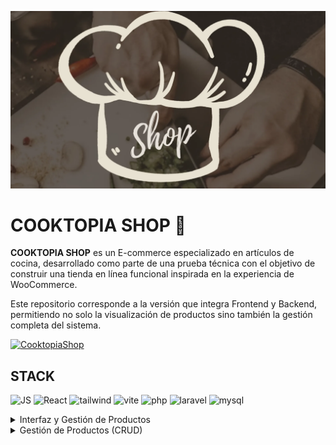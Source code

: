 ![N1](https://github.com/FernadoCodeDev/Cooktopia-Backend/blob/main/Readme/N1.webp)

# COOKTOPIA SHOP 🛒

**COOKTOPIA SHOP** es un E-commerce especializado en artículos de cocina, desarrollado como parte de una prueba técnica con el objetivo de construir una tienda en línea funcional inspirada en la experiencia de WooCommerce.

Este repositorio corresponde a la versión que integra Frontend y Backend, permitiendo no solo la visualización de productos sino también la gestión completa del sistema.

[![CooktopiaShop](https://img.shields.io/static/v1?message=Cooktopia-Shop&logo=shopee&label=&color=e2d9c8&logoColor=black&labelColor=&style=for-the-badge)](https://cooktopiashop.netlify.app/)
<div align="left">

## STACK
    
![JS](https://img.shields.io/static/v1?message=javascript&logo=javascript&label=&color=F7DF1E&logoColor=black&labelColor=&style=for-the-badge)
![React](https://img.shields.io/static/v1?message=React&logo=react&label=&color=61DAFB&logoColor=black&labelColor=&style=for-the-badge)
![tailwind](https://img.shields.io/static/v1?message=tailwindCSS&logo=tailwindcss&label=&color=06B6D4&logoColor=white&labelColor=&style=for-the-badge)
![vite](https://img.shields.io/static/v1?message=vite&logo=vite&label=&color=646CFF&logoColor=white&labelColor=&style=for-the-badge)
![php](https://img.shields.io/static/v1?message=php&logo=php&label=&color=777BB4&logoColor=white&labelColor=&style=for-the-badge)
![laravel](https://img.shields.io/static/v1?message=laravel&logo=laravel&label=&color=FF2D20&logoColor=white&labelColor=&style=for-the-badge)
![mysql](https://img.shields.io/static/v1?message=mysql&logo=mysql&label=&color=4479A1&logoColor=white&labelColor=&style=for-the-badge)

</div>  

<details>
<summary>Interfaz y Gestión de Productos</summary>

A continuación se muestran capturas del funcionamiento del proyecto en diferentes vistas:

## Header
<div align="left">

  <img src="https://github.com/FernadoCodeDev/Cooktopia-Backend/blob/main/Readme/N3.png" alt="Vista Vertical" width="20%">
  <img src="https://github.com/FernadoCodeDev/Cooktopia-Backend/blob/main/Readme/N2.png" alt="Vista Horizontal" width="71%">

  Imagen del Header en versión móvil y versión escritorio, mostrando la adaptación del diseño según el tamaño de pantalla.

</div>

## Lista de Productos:

ista completa de productos leídos desde la base de datos, con cada producto asociado a su categoría correspondiente.

![N4](https://github.com/FernadoCodeDev/Cooktopia-Backend/blob/main/Readme/N4.png)

## Filtrado por Categoría:

Imagen mostrando la funcionalidad de filtrado de productos por categoría, ejemplificado con los productos de cuchillos y accesorios de corte, demostrando cómo los usuarios pueden ver únicamente los productos de interés.

![N5](https://github.com/FernadoCodeDev/Cooktopia-Backend/blob/main/Readme/N5.png)

## Categorías de Productos

La página principal incluye una sección estática con las diferentes categorías de Cooktopia. Cada categoría se muestra mediante una imagen con un efecto overlay, que oscurece la imagen y permite visualizar claramente el nombre de la categoría.

Aunque actualmente estas categorías son estáticas, podrían convertirse fácilmente en enlaces funcionales que lleven a páginas mostrando los productos correspondientes a cada categoría. Esta mejora forma parte de futuras optimizaciones que podrían implementarse si se dispusiera de más tiempo, pero el enfoque principal del proyecto se centró en las funcionalidades esenciales indicadas en la prueba técnica.

![N6](https://github.com/FernadoCodeDev/Cooktopia-Backend/blob/main/Readme/N6.png)

## Visualización de Productos y Modal

Debido a las limitaciones de tiempo, todos los productos se muestran directamente en la **página principal**, por lo que actualmente no existe una página dedicada para visualizar un producto individual por su ID.

En su lugar, al hacer clic sobre un producto, se abre un **Modal**

<div align="left">

  <img src="https://github.com/FernadoCodeDev/Cooktopia-Backend/blob/main/Readme/N7.png" alt="Vista Horizontal" width="20.5%">
  <img src="https://github.com/FernadoCodeDev/Cooktopia-Backend/blob/main/Readme/N8.png" alt="Vista Vertical" width="71%">
</div>

que permite ver la información detallada del producto seleccionado. Esta solución fue elegida por ser más accesible y rápida de implementar, aunque podría mejorarse en el futuro creando una **página dedicada para cada producto.**

## perspectiva de Administrador

Es importante destacar que la página se visualiza desde la **perspectiva del Administrador**, por lo que dentro del Modal se incluyen **botones para gestionar el producto:**

- **Actualizar**: redirige a la página de edición del producto seleccionado.
- **Eliminar**: permite borrar el producto directamente desde el Modal.

</details>

<details>
<summary>Gestión de Productos (CRUD)</summary>

El proyecto integra un sistema completo de CRUD (Crear, Leer, Actualizar, Eliminar) para la gestión de productos, utilizando PHP y Laravel en el backend y React en el frontend.

Para que puedas ejecutar y probar completamente el CRUD, es importante seguir estos pasos:

- **Clonar el repositorio y configurar tu base de datos junto con las variables de entorno.**
- **Ejecutar el script de creación de base de datos, tablas y campos requeridos:**

[script de creación de base de datos](https://clerk.com/docs)

- **El proyecto cuenta con tres rutas principales:**

- `/`  Página principal donde se muestran los productos.
- `/CreatePage`  Página para **crear un nuevo producto**.
- `products/{id}/edit ` Página para **editar un producto existente**.

> Para acceder a la página de creación de productos no existe un botón directo en la interfaz; deberás agregar manualmente `/CreatePage` a **la URL** de Laravel.

**Para levantar el proyecto:**

- Ejecuta `php artisan serve` para iniciar el servidor de Laravel, lo que te proporcionará una URL como `127.0.0.1:8000`.
- Ejecuta `npm run dev` para iniciar el frontend con React y poder visualizar la aplicación.
- Accede a `127.0.0.1:8000/CreatePage` para ingresar a la página de creación de nuevos productos.

Esta sección se centra en explicar cómo funciona el CRUD y cómo interactuar con las páginas de creación y actualización de productos, asegurando que puedas gestionar el inventario de manera completa.


# CREATE 

Una vez configurado el proyecto y accediendo a la ruta `127.0.0.1:8000/CreatePage`, se despliega la página de **administración para la creación de productos.**

Es importante mencionar que actualmente **no existe un sistema de login**, por lo que al clonar el repositorio se puede acceder sin ninguna restricción. Una mejora futura sería implementar un **sistema de autenticación**, lo cual requeriría páginas adicionales y configuraciones tanto en la base de datos como en el backend.

Dentro de la página de creación se encuentran dos formularios principales:

- **Formulario de nueva categoría (estático):** actualmente solo se muestra como parte de la interfaz. Una mejora futura sería habilitar la funcionalidad para agregar nuevas categorías dinámicamente.

- **Formulario de creación de productos:** permite registrar un nuevo producto en el sistema. En la imagen de ejemplo se muestra un producto de prueba.

El backend valida que **todos los campos estén completos** antes de aceptar la creación, evitando así registros incompletos. Además, al incluir imágenes, el backend se encarga de:

- **Renombrar automáticamente** los archivos para evitar duplicados.
- **Almacenar el nombre de la imagen en la base de datos.**
- **Guardar las imágenes en la carpeta** `storage`, siguiendo buenas prácticas de Laravel.

![N9](https://github.com/FernadoCodeDev/Cooktopia-Backend/blob/main/Readme/N9.png)

> Por motivos de buenas prácticas, el contenido de la carpeta `storage` no se sube al repositorio. Sin embargo, en la carpeta `public` se incluye una copia de las imágenes para. [copia de imagenes de la base de datos](https://github.com/FernadoCodeDev/Cooktopia-Backend/tree/main/public/images)


## Guardar los datos

Al presionar el botón **Guardar producto**, se ejecuta la petición al backend. Si el proceso es exitoso, se muestra una **alerta visual mediante React-Toastify**, confirmando que los datos fueron cargados correctamente en la base de datos.

![N10](https://github.com/FernadoCodeDev/Cooktopia-Backend/blob/main/Readme/N10.png)

# READ

Una vez guardados los datos en el sistema, estos pueden visualizarse correctamente desde la página principal.

Como ejemplo, se creó un producto de prueba llamado **“Producto de Prueba”**, el cual fue registrado con la categoría **Accesorios de Cocina**. El sistema lo lee e interpreta sin inconvenientes, mostrándolo en la lista general de productos y, al aplicar el filtrado por categoría, aparece únicamente dentro de la categoría correspondiente.

![N11](https://github.com/FernadoCodeDev/Cooktopia-Backend/blob/main/Readme/N11.png)

Al hacer clic sobre el producto, se abre el **Modal**, mostrando en detalle la información registrada para dicho producto.
![N12](https://github.com/FernadoCodeDev/Cooktopia-Backend/blob/main/Readme/N12.png)

Este flujo confirma que los datos fueron i**nyectados correctamente en la base de datos** y que el sistema cumple con la funcionalidad de la segunda operación del CRUD: **Read.**

# Update 

Dado que la aplicación se visualiza desde la **perspectiva del Administrador**, en el Modal de cada producto aparece un botón para **Actualizar datos**.

Al presionar este botón, el sistema redirige a la ruta:

`127.0.0.1:8000/products/{id}/edit`

En esta página se muestra nuevamente el formulario, pero esta vez con los **campos precargados** con la información del producto seleccionado

![N13](https://github.com/FernadoCodeDev/Cooktopia-Backend/blob/main/Readme/N13.png)

Esto confirma que los datos son leídos correctamente para su correspondiente edición.

En el ejemplo, el producto inicial llamado **“Producto de Prueba”** fue modificado a **“Producto de Prueba de actualización”**, junto con otros ajustes en sus datos. Al comparar ambas capturas, pueden observarse claramente las diferencias.

![N14](https://github.com/FernadoCodeDev/Cooktopia-Backend/blob/main/Readme/N14.png)

Tras realizar los cambios y presionar el botón **Actualizar datos**, se muestra una nueva alerta confirmando que el producto fue actualizado exitosamente.

![N15](https://github.com/FernadoCodeDev/Cooktopia-Backend/blob/main/Readme/N15.png)

Al regresar a la página principal, se puede comprobar que los datos se han modificado correctamente, tanto en la lista de productos

![N16](https://github.com/FernadoCodeDev/Cooktopia-Backend/blob/main/Readme/N16.png)

como en la información mostrada dentro del Modal.

De esta manera, se cumple con la tercera operación del CRUD: **Update**, asegurando que los productos puedan ser editados y sus cambios reflejados de inmediato en el sistema.

![N17](https://github.com/FernadoCodeDev/Cooktopia-Backend/blob/main/Readme/N17.png)


# Delete

Una vez comprobadas las funcionalidades de **Crear, Leer y Actualizar**, se procedió a realizar la eliminación de productos.

En el **Modal de cada producto** se incluye un botón de **Eliminar**, que al presionarlo muestra una **alerta de confirmación** para evitar que la acción se ejecute de manera accidental

![N18](https://github.com/FernadoCodeDev/Cooktopia-Backend/blob/main/Readme/N18.png)

Si el usuario confirma la acción, el producto se elimina de la base de datos y, tras recargar la página, se comprueba que el producto ya no aparece en la lista de Cooktopia.

![N19](https://github.com/FernadoCodeDev/Cooktopia-Backend/blob/main/Readme/N19.png)

Esta funcionalidad garantiza que los productos puedan eliminarse de forma segura, completando así la cuarta operación del CRUD: **Delete.**

Cabe mencionar que el sistema utiliza la alerta nativa del navegador como confirmación. Aunque cumple su función, una mejora futura sería **implementar alertas personalizadas**, brindando una experiencia visual más acorde al resto de la aplicación.

----

Con este proyecto se implementaron de forma exitosa las cuatro operaciones básicas del CRUD:

- **Create** (Crear nuevos productos).
- **Read** (Leer y visualizar productos desde la base de datos).
- **Update** (Actualizar los datos de un producto existente).
- **Delete** (Eliminar productos de manera segura).

Este desarrollo fue una prueba técnica muy enriquecedora, que permitió aplicar tanto frontend como backend, simulando un entorno de comercio electrónico con base en WooCommerce.

Más allá de ser un CRUD, fue una experiencia en la que pude consolidar conocimientos previos y reforzar buenas prácticas. Además de este proyecto, ya he realizado otros dos CRUD como proyectos personales:

<div align="left">

[![Cosmic-Pizza](https://img.shields.io/static/v1?message=Cosmic-Pizza&logo=hoppscotch&label=&color=0b152f&logoColor=white&labelColor=&style=for-the-badge)](https://github.com/FernadoCodeDev/Cosmic-Pizza)
[![Keys-Home](https://img.shields.io/static/v1?message=Keys-Homes&logo=keeweb&label=&color=1d3e37&logoColor=white&labelColor=&style=for-the-badge)](https://github.com/FernadoCodeDev/KeysHomes)

</div>  

lo que demuestra mi interés y práctica constante en este tipo de desarrollos.

Gracias por tomarte el tiempo de leer este README 🙌
Si eres reclutador, o simplemente alguien interesado en mi trabajo, ¡espero que disfrutes revisando este proyecto tanto como yo disfruté al desarrollarlo!


</details>

